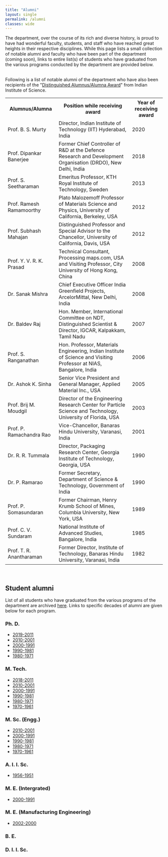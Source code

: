 ```yaml
---
title: "Alumni"
layout: single
permalink: /alumni
classes: wide
---
```

<p>
The department, over the course of its rich and diverse history, is proud to have had wonderful faculty, students, and staff who have reached great heights in their respective disciplines. While this page lists a small collection of notable alumni and faculty who have been part of the department (coming soon), links to entire list(s) of students who have graduated from the various programs conducted by the department are provided below. 
</p>

<br>
Following is a list of notable alumni of the department who have also been recipients of the "<a href="https://www.iisc.ac.in/about/awards/iisc-distinguished-alumnusalumna-award-given-by-the-iisc-alumni-association/" target="_blank">Distinguished Alumnus/Alumna Award</a>" from Indian Institute of Science.
<br>
<table>
<tbody>
<tr>
<th>Alumnus/Alumna</th>
<th>Position while receiving award</th>
<th>Year of receiving award</th>
</tr>
<tr>
<td>Prof. B. S. Murty</td> 
<td>Director, Indian Institute of Technology (IIT) Hyderabad, India</td>
<td>2020</td>
</tr>
<tr>
<td>Prof. Dipankar Banerjee</td> 
<td>Former Chief Controller of R&amp;D at the Defence Research and Development Organisation (DRDO), New Delhi, India</td>
<td>2018</td>
</tr>
<tr>
<td>Prof. S. Seetharaman</td>
<td>Emeritus Professor, KTH Royal Institute of Technology, Sweden</td>
<td>2013</td>
</tr>
<tr>
<td>Prof. Ramesh Ramamoorthy </td> 
<td>Plato Malozemoff Professor of Materials Science and Physics, University of California, Berkeley, USA </td>
<td>2012</td>
</tr>
<tr>
<td>Prof. Subhash Mahajan</td> 
<td>Distinguished Professor and Special Advisor to the Chancellor, University of California, Davis, USA</td>
<td>2012</td>
</tr>
<tr>
<td>Prof. Y. V. R. K. Prasad</td> 
<td>Technical Consultant, Processing maps.com, USA and Visiting Professor, City University of Hong Kong, China</td>
<td>2008</td>
</tr>
<tr>
<td>Dr. Sanak Mishra</td> 
<td>Chief Executive Officer India Greenfield Projects, ArcelorMittal, New Delhi, India</td>
<td>2008</td>
</tr>
<tr>
<td>Dr. Baldev Raj</td> 
<td>Hon. Member, International Committee on NDT, Distinguished Scientist & Director, IGCAR, Kalpakkam, Tamil Nadu</td>
<td>2007</td>
</tr>
<tr>
<td>Prof. S. Ranganathan </td> 
<td>Hon. Professor, Materials Engineering, Indian Institute of Science and Visiting Professor at NIAS, Bangalore, India</td>
<td>2006</td>
</tr>
<tr>
<td>Dr. Ashok K. Sinha</td> 
<td>Senior Vice President and General Manager, Applied Material Inc., USA</td>
<td>2005</td>
</tr>
<tr>
<td>Prof. Brij M. Moudgil</td> 
<td>Director of the Engineering Research Center for Particle Science and Technology, University of Florida, USA</td>
<td>2003</td>
</tr>
<tr>
<td>Prof. P. Ramachandra Rao</td> 
<td>Vice-Chancellor, Banaras Hindu University, Varanasi, India</td>
<td>2001</td>
</tr>
<tr>
<td>Dr. R. R. Tummala </td> 
<td>Director, Packaging Research Center, Georgia Institute of Technology, Georgia, USA</td>
<td>1990</td>
</tr>
<tr>
<td>Dr. P. Ramarao</td> 
<td>Former Secretary, Department of Science &amp; Technology, Government of India</td>
<td>1990</td>
</tr>
<tr>
<td>Prof. P. Somasundaran</td> 
<td>Former Chairman, Henry Krumb School of Mines, Columbia University, New York, USA</td>
<td>1989</td>
</tr>
<tr>
<td>Prof. C. V. Sundaram</td> 
<td>National Institute of Advanced Studies, Bangalore, India</td>
<td>1985</td>
</tr>
<tr>
<td>Prof. T. R. Anantharaman</td> 
<td>Former Director, Institute of Technology, Banaras Hindu University, Varanasi, India</td>
<td>1982</td>
</tr>
</tbody>
</table>
<br>

## Student alumni
List of all students who have graduated from the various programs of the department are archived <a href="{{ site.baseurl }}/alumni-archive">here</a>. Links to specific decades of alumni are given below for each program.

### Ph. D.
<ul>
<li><a href="{{ site.baseurl }}/alumni-archive#2019-2011">2019-2011</a></li>
<li><a href="{{ site.baseurl }}/alumni-archive#2010-2001">2010-2001</a></li>
<li><a href="{{ site.baseurl }}/alumni-archive#2000-1991">2000-1991</a></li>
<li><a href="{{ site.baseurl }}/alumni-archive#1990-1981">1990-1981</a></li>
<li><a href="{{ site.baseurl }}/alumni-archive#1980-1971">1980-1971</a></li>
</ul>

### M. Tech.
<ul>
<li><a href="{{ site.baseurl }}/alumni-archive#2018-2011">2018-2011</a></li>
<li><a href="{{ site.baseurl }}/alumni-archive#2010-2001-1">2010-2001</a></li>
<li><a href="{{ site.baseurl }}/alumni-archive#2000-1991-1">2000-1991</a></li>
<li><a href="{{ site.baseurl }}/alumni-archive#1990-1981-1">1990-1981</a></li>
<li><a href="{{ site.baseurl }}/alumni-archive#1980-1971-1">1980-1971</a></li>
<li><a href="{{ site.baseurl }}/alumni-archive#1970-1961">1970-1961</a></li>
</ul>

### M. Sc. (Engg.)
<ul>
<li><a href="{{ site.baseurl }}/alumni-archive#2010-2001-2">2010-2001</a></li>
<li><a href="{{ site.baseurl }}/alumni-archive#2000-1991-2">2000-1991</a></li>
<li><a href="{{ site.baseurl }}/alumni-archive#1990-1981-2">1990-1981</a></li>
<li><a href="{{ site.baseurl }}/alumni-archive#1980-1971-2">1980-1971</a></li>
<li><a href="{{ site.baseurl }}/alumni-archive#1970-1961-1">1970-1961</a></li>
</ul>

### A. I. I. Sc.
<ul>
<li><a href="{{ site.baseurl }}/alumni-archive#1956-1951">1956-1951</a></li>
</ul>

### M. E. (Intergrated)
<ul>
<li><a href="{{ site.baseurl }}/alumni-archive#2000-1991-3">2000-1991</a></li>
</ul>

### M. E. (Manufacturing Engineering)
<ul>
<li><a href="{{ site.baseurl }}/alumni-archive#2002-2000">2002-2000</a></li>
</ul>

### B. E.

### D. I. I. Sc.
